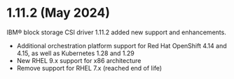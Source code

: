 # 1.11.2 (May 2024)

IBM® block storage CSI driver 1.11.2 added new support and enhancements.
- Additional orchestration platform support for Red Hat OpenShift 4.14 and 4.15, as well as Kubernetes 1.28 and 1.29
- New RHEL 9.x support for x86 architecture
- Remove support for RHEL 7.x (reached end of life)